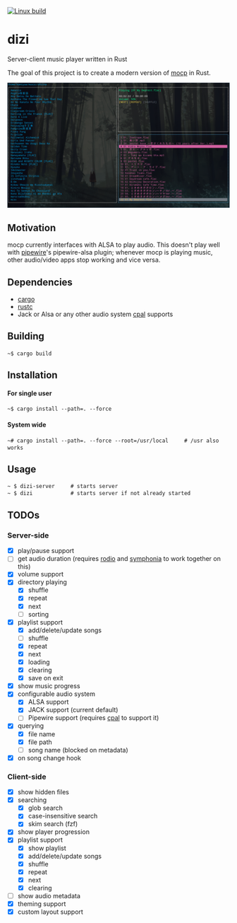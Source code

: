[![Linux build](https://github.com/kamiyaa/joshuto/actions/workflows/rust-linux-main.yml/badge.svg)](https://github.com/kamiyaa/joshuto/actions/workflows/rust-linux-main.yml)

# dizi
Server-client music player written in Rust

The goal of this project is to create a modern version of [mocp](http://moc.daper.net/) in Rust.

![Alt text](screenshot.png?raw=true "dizi")

## Motivation
mocp currently interfaces with ALSA to play audio.
This doesn't play well with [pipewire](https://pipewire.org/)'s pipewire-alsa plugin;
whenever mocp is playing music, other audio/video apps stop working and vice versa.

## Dependencies
 - [cargo](https://github.com/rust-lang/cargo/)
 - [rustc](https://www.rust-lang.org/)
 - Jack or Alsa or any other audio system [cpal](https://github.com/RustAudio/cpal) supports

## Building
```
~$ cargo build
```

## Installation
#### For single user
```
~$ cargo install --path=. --force
```

#### System wide
```
~# cargo install --path=. --force --root=/usr/local     # /usr also works
```

## Usage
```
~ $ dizi-server     # starts server
~ $ dizi            # starts server if not already started
```

## TODOs

### Server-side
 - [x] play/pause support
 - [ ] get audio duration (requires [rodio](https://github.com/RustAudio/rodio) and [symphonia](https://github.com/pdeljanov/Symphonia) to work together on this)
 - [x] volume support
 - [x] directory playing
   - [x] shuffle
   - [x] repeat
   - [x] next
   - [ ] sorting
 - [x] playlist support
   - [x] add/delete/update songs
   - [ ] shuffle
   - [x] repeat
   - [x] next
   - [x] loading
   - [x] clearing
   - [x] save on exit
 - [x] show music progress
 - [x] configurable audio system
   - [x] ALSA support
   - [x] JACK support (current default)
   - [ ] Pipewire support (requires [cpal](https://github.com/RustAudio/cpal) to support it)
 - [x] querying
   - [x] file name
   - [x] file path
   - [ ] song name (blocked on metadata)
 - [x] on song change hook

### Client-side
 - [x] show hidden files
 - [x] searching
   - [x] glob search
   - [x] case-insensitive search
   - [x] skim search (fzf)
 - [x] show player progression
 - [x] playlist support
   - [x] show playlist
   - [x] add/delete/update songs
   - [x] shuffle
   - [x] repeat
   - [x] next
   - [x] clearing
 - [ ] show audio metadata
 - [x] theming support
 - [x] custom layout support
